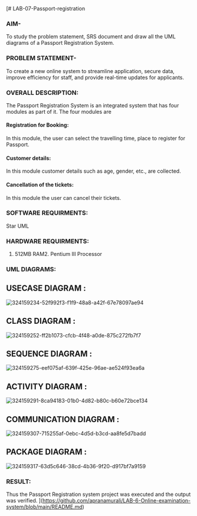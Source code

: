 [# LAB-07-Passport-registration

### AIM-
To study the problem statement, SRS document and draw all the UML diagrams of a
Passport Registration System.

### PROBLEM STATEMENT-
To create a new online system to streamline application, secure data, improve efficiency for staff, and provide real-time updates for applicants.

### OVERALL DESCRIPTION:
The Passport Registration System is an integrated system that has four modules as part of
it. The four modules are
#### Registration for Booking:
In this module, the user can select the travelling time, place to register for Passport.
#### Customer details:
In this module customer details such as age, gender, etc., are collected.
#### Cancellation of the tickets:
In this module the user can cancel their tickets.
### SOFTWARE REQUIRMENTS:
Star UML
### HARDWARE REQUIRMENTS:
1. 512MB RAM2. Pentium III Processor
### UML DIAGRAMS:

## USECASE DIAGRAM :

![324159234-52f992f3-f1f9-48a8-a42f-67e78097ae94](https://github.com/apranamurali/LAB-07-Passport-registration/assets/152377149/82926be0-2246-4bec-b6a1-67b5409c1c16)


## CLASS DIAGRAM :
![324159252-ff2b1073-cfcb-4f48-a0de-875c272fb7f7](https://github.com/apranamurali/LAB-07-Passport-registration/assets/152377149/25c29520-7ada-45dc-9bd4-a3b651ca418f)




## SEQUENCE DIAGRAM :
![324159275-eef075af-639f-425e-96ae-ae524f93ea6a](https://github.com/apranamurali/LAB-07-Passport-registration/assets/152377149/9ce0a422-582b-46c7-9819-b7c55560e449)


## ACTIVITY DIAGRAM :
![324159291-8ca94183-01b0-4d82-b80c-b60e72bce134](https://github.com/apranamurali/LAB-07-Passport-registration/assets/152377149/7b64d1cb-3411-4a37-afe1-499a138707be)


## COMMUNICATION DIAGRAM :
![324159307-715255af-0ebc-4d5d-b3cd-aa8fe5d7badd](https://github.com/apranamurali/LAB-07-Passport-registration/assets/152377149/c6a76972-1d7c-4d2e-8af7-18d80268c136)



## PACKAGE DIAGRAM :



![324159317-63d5c646-38cd-4b36-9f20-d917bf7a9159](https://github.com/apranamurali/LAB-07-Passport-registration/assets/152377149/925b1d50-5dbc-4a0b-affe-5ccc06d1d51c)






### RESULT:
Thus the Passport Registration system project was executed and the output was verified.
](https://github.com/apranamurali/LAB-6-Online-examination-system/blob/main/README.md)
